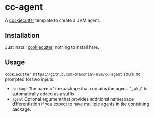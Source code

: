 # cc-agent
A [cookiecutter](https://github.com/audreyr/cookiecutter) template to create a UVM agent.
## Installation
Just install [cookiecutter](https://github.com/audreyr/cookiecutter), nothing to install here.
## Usage
`cookiecutter https://github.com/draconian-uvm/cc-agent`
You'll be prompted for two inputs:
* `package` The name of the package that contains the agent. "_pkg" is automatically added as a suffix.
* `agent` Optional argument that provides additional namespace differentiation if you expect to have multiple agents in the containing package.
